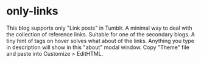 only-links
==========

This blog supports only "Link posts" in Tumblr. A minimal way to deal with the collection of reference links. Suitable for one of the secondary blogs. A tiny hint of tags on hover solves what about of the links. Anything you type in description will show in this "about" modal window.
Copy "Theme" file and paste into Customize > EditHTML.
